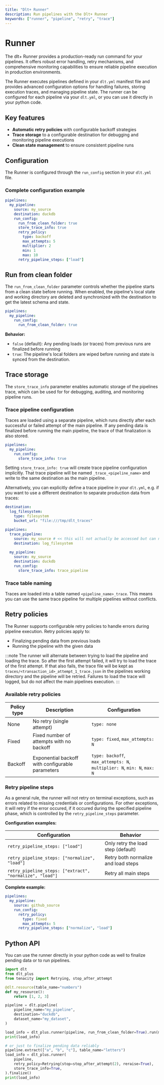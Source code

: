 ```yaml
---
title: "Dlt+ Runner"
description: Run pipelines with the Dlt+ Runner
keywords: ["runner", "pipeline", "retry", "trace"]
---
```

# Runner


The dlt+ Runner provides a production-ready run command for your pipelines. It offers robust error handling, retry mechanisms, and comprehensive monitoring capabilities to ensure reliable pipeline execution in production environments.

The Runner executes pipelines defined in your `dlt.yml` manifest file and provides advanced configuration options for handling failures, storing execution traces, and managing pipeline state.
The runner can be configured for each pipeline via your `dlt.yml`, or you can use it directly
in your python code.

## Key features

- **Automatic retry policies** with configurable backoff strategies
- **Trace storage** to a configurable destination for debugging and monitoring pipeline executions
- **Clean state management** to ensure consistent pipeline runs

## Configuration

The Runner is configured through the `run_config` section in your `dlt.yml` file.

### Complete configuration example

```yaml
pipelines:
  my_pipeline:
    source: my_source
    destination: duckdb
    run_config:
      run_from_clean_folder: true
      store_trace_info: true
      retry_policy:
        type: backoff
        max_attempts: 5
        multiplier: 2
        min: 1
        max: 10
      retry_pipeline_steps: ["load"]
```

## Run from clean folder

The `run_from_clean_folder` parameter controls whether the pipeline starts from a clean state before running.
When enabled, the pipeline's local state and working directory are deleted and synchronized with the destination to get the latest schema and state.

```yaml
pipelines:
  my_pipeline:
    run_config:
      run_from_clean_folder: true
```

**Behavior:**
- `false` (default): Any pending loads (or traces) from previous runs are finalized before running
- `true`: The pipeline's local folders are wiped before running and state is synced from the destination.


## Trace storage

The `store_trace_info` parameter enables automatic storage of the pipelines trace, which can be used for for debugging, auditing, and monitoring pipeline runs.

### Trace pipeline configuration

Traces are loaded using a separate pipeline, which runs directly after each successful or failed attempt of the main pipeline.
If any pending data is finalized before running the main pipeline, the trace of that finalization is also stored.

```yaml
pipelines:
  my_pipeline:
    run_config:
      store_trace_info: true
```
Setting `store_trace_info: true` will create trace pipeline configuration implicitly.
That trace pipeline will be named `_trace_<pipeline_name>` and write to the same destination as the main pipeline.

Alternatively, you can explicitly define a trace pipeline in your `dlt.yml`, e.g. if you want 
to use a different destination to separate production data from traces:

```yaml
destination:
  log_filesystem:
    type: filesystem
    bucket_url: "file:///tmp/dlt_traces"

pipelines:
  trace_pipeline:
    source: my_source # << this will not actually be accessed but can not be empty
    destination: log_filesystem
    
  my_pipeline:
    source: my_source
    destination: duckdb
    run_config:
      store_trace_info: trace_pipeline
```

### Trace table naming

Traces are loaded into a table named `<pipeline_name>_trace`. This means you can use the same trace pipeline for 
multiple pipelines without conflicts.

## Retry policies

The Runner supports configurable retry policies to handle errors during pipeline execution. Retry policies apply to:

- Finalizing pending data from previous loads
- Running the pipeline with the given data

:::note
The runner will alternate between trying to load the pipeline and loading the trace. So after the
first attempt failed, it will try to load the trace of the first attempt. If that also fails, the
trace file will be kept as `traces/<transaction_id>_attempt_1_trace.json` in the pipelines
working directory and the pipeline will be retried. Failures to load the trace will logged, but
do not affect the main pipelines execution.
:::

### Available retry policies

| Policy type | Description | Configuration |
|-------------|-------------|---------------|
| None | No retry (single attempt) | `type: none` |
| Fixed | Fixed number of attempts with no backoff | `type: fixed`, `max_attempts: N` |
| Backoff | Exponential backoff with configurable parameters | `type: backoff`, `max_attempts: N`, `multiplier: N`, `min: N`, `max: N` |


### Retry pipeline steps

As a general rule, the runner will not retry on terminal exceptions, such as errors related to 
missing credentials or configurations. For other exceptions, it will retry if the error occured, if it 
occured during the specified pipeline phase, which is controlled by the `retry_pipeline_steps` parameter.

**Configuration examples:**

| Configuration | Behavior |
|---------------|----------|
| `retry_pipeline_steps: ["load"]` | Only retry the load step (default) |
| `retry_pipeline_steps: ["normalize", "load"]` | Retry both normalize and load steps |
| `retry_pipeline_steps: ["extract", "normalize", "load"]` | Retry all main steps |

**Complete example:**
```yaml
pipelines:
  my_pipeline:
    source: github_source
    run_config:
      retry_policy:
        type: fixed
        max_attempts: 5
      retry_pipeline_steps: ["normalize", "load"]
```

## Python API

You can use the runner directly in your python code as well to finalize pending data or to run pipelines.

```py
import dlt
from dlt_plus
from tenacity import Retrying, stop_after_attempt

@dlt.resource(table_name="numbers")
def my_resource():
    return [1, 2, 3]

pipeline = dlt.pipeline(
    pipeline_name="my_pipeline",
    destination="duckdb",
    dataset_name="my_dataset",
)

load_info = dlt_plus.runner(pipeline, run_from_clean_folder=True).run(my_resource())
print(load_info)

# or just to finalize pending data reliably
pipeline.extract(["a", "b", "c"], table_name="letters")
load_info = dlt_plus.runner(
    pipeline, 
    retry_policy=Retrying(stop=stop_after_attempt(2), reraise=True),
    store_trace_info=True,
).finalize()
print(load_info)
```

